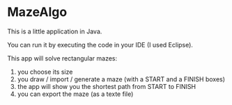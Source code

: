 # MazeAlgo

This is a little application in Java.

You can run it by executing the code in your IDE (I used Eclipse).

This app will solve rectangular mazes:
1) you choose its size
2) you draw / import / generate a maze (with a START and a FINISH boxes)
3) the app will show you the shortest path from START to FINISH
4) you can export the maze (as a texte file)
